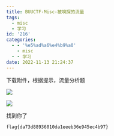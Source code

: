 ```yaml
---
title: BUUCTF-Misc-被嗅探的流量
tags:
  - misc
  - 学习
id: '216'
categories:
  - - '%e5%ad%a6%e4%b9%a0'
    - misc
  - - 学习
date: 2022-11-13 21:24:37
---
```


下载附件，根据提示，流量分析题

![](https://pic.niaoluo.top/%E7%BD%91%E7%AB%99%E8%B0%83%E7%94%A8/misc%E9%9C%80%E8%A6%81/BUUCTF-Misc-%E8%A2%AB%E5%97%85%E6%8E%A2%E7%9A%84%E6%B5%81%E9%87%8F/image-25-1014x1024.png)

![](https://pic.niaoluo.top/%E7%BD%91%E7%AB%99%E8%B0%83%E7%94%A8/misc%E9%9C%80%E8%A6%81/BUUCTF-Misc-%E8%A2%AB%E5%97%85%E6%8E%A2%E7%9A%84%E6%B5%81%E9%87%8F/image-26-1024x736.png)

找到你了

```
flag{da73d88936010da1eeeb36e945ec4b97}
```